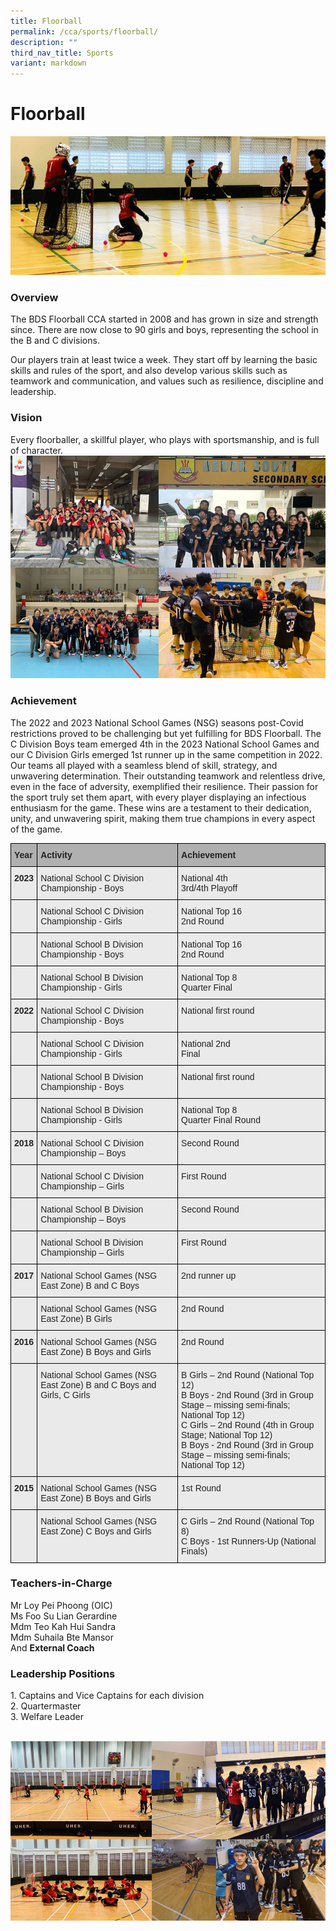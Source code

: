 ```yaml
---
title: Floorball
permalink: /cca/sports/floorball/
description: ""
third_nav_title: Sports
variant: markdown
---
```

Floorball
=========
![](/images/CCA/Floorball/Floorball_0.jpg)


### Overview

The BDS Floorball CCA started in 2008 and has grown in size and strength since. There are now close to 90 girls and boys, representing the school in the B and C divisions.  

Our players train at least twice a week. They start off by learning the basic skills and rules of the sport, and also develop various skills such as teamwork and communication, and values such as resilience, discipline and leadership.  

### Vision

Every floorballer, a skillful player, who plays with sportsmanship, and is full of character.
<br>![](/images/CCA/Floorball/Floorball_Collage_2.PNG)
### Achievement

The 2022 and 2023 National School Games (NSG) seasons post-Covid restrictions proved to be challenging but yet fulfilling for BDS Floorball.  The C Division Boys team emerged 4th in the 2023 National School Games and our C Division Girls emerged 1st runner up in the same competition in 2022. Our teams all played with a seamless blend of skill, strategy, and unwavering determination. Their outstanding teamwork and relentless drive, even in the face of adversity, exemplified their resilience. Their passion for the sport truly set them apart, with every player displaying an infectious enthusiasm for the game. These wins are a testament to their dedication, unity, and unwavering spirit, making them true champions in every aspect of the game.

<style type="text/css">
.tg  {border-collapse:collapse;border-spacing:0;}
.tg td{border-color:black;border-style:solid;border-width:1px;font-family:Arial, sans-serif;font-size:14px;
  overflow:hidden;padding:10px 5px;word-break:normal;}
.tg th{border-color:black;border-style:solid;border-width:1px;font-family:Arial, sans-serif;font-size:14px;
  font-weight:normal;overflow:hidden;padding:10px 5px;word-break:normal;}
.tg .tg-y7qa{background-color:#EAEAEA;color:#222;text-align:left;vertical-align:top}
.tg .tg-1xc9{background-color:#B0B0B0;color:#222;font-weight:bold;text-align:left;vertical-align:top}
.tg .tg-laxs{background-color:#EAEAEA;text-align:left;vertical-align:middle}
.tg .tg-rj1p{background-color:#EAEAEA;color:#222;font-weight:bold;text-align:left;vertical-align:top}
</style>
<table class="tg">
<thead>
  <tr>
    <th class="tg-1xc9"><span style="color:#222">Year</span></th>
    <th class="tg-1xc9"><span style="color:#222">Activity</span></th>
    <th class="tg-1xc9"><span style="color:#222">Achievement</span></th>
  </tr>
</thead>
<tbody>
  <tr>
    <td class="tg-rj1p"><span style="color:#222">2023</span></td>
    <td class="tg-y7qa"><span style="color:#222">National School C Division Championship - Boys</span></td>
    <td class="tg-y7qa"><span style="color:#222">National 4th <br>  3rd/4th Playoff
</span></td>
  </tr>
	  <tr>
    <td class="tg-rj1p"><span style="color:#222"></span></td>
    <td class="tg-y7qa"><span style="color:#222">National School C Division Championship - Girls</span></td>
    <td class="tg-y7qa"><span style="color:#222">National Top 16 <br> 2nd Round
</span></td>
  </tr>
	  <tr>
    <td class="tg-rj1p"><span style="color:#222"></span></td>
    <td class="tg-y7qa"><span style="color:#222">National School B Division Championship - Boys</span></td>
    <td class="tg-y7qa"><span style="color:#222">National Top 16 <br>2nd Round
</span></td>
  </tr>
	  <tr>
    <td class="tg-rj1p"><span style="color:#222"></span></td>
    <td class="tg-y7qa"><span style="color:#222">National School B Division Championship - Girls</span></td>
    <td class="tg-y7qa"><span style="color:#222">National Top 8 <br>Quarter Final
</span></td>
  </tr>
	  <tr>
    <td class="tg-rj1p"><span style="color:#222">2022</span></td>
    <td class="tg-y7qa"><span style="color:#222">National School C Division Championship - Boys</span></td>
    <td class="tg-y7qa"><span style="color:#222">National first round</span></td>
  </tr>
	  <tr>
    <td class="tg-rj1p"><span style="color:#222"></span></td>
    <td class="tg-y7qa"><span style="color:#222">National School C Division Championship - Girls </span></td>
    <td class="tg-y7qa"><span style="color:#222">National 2nd <br>Final
</span></td>
  </tr>
	  <tr>
    <td class="tg-rj1p"><span style="color:#222"></span></td>
    <td class="tg-y7qa"><span style="color:#222">National School B Division Championship - Boys</span></td>
    <td class="tg-y7qa"><span style="color:#222">National first round</span></td>
  </tr>
	  <tr>
    <td class="tg-rj1p"><span style="color:#222"></span></td>
    <td class="tg-y7qa"><span style="color:#222">National School B Division Championship - Girls </span></td>
    <td class="tg-y7qa"><span style="color:#222">National Top 8 <br>Quarter Final Round
</span></td>
  </tr>
	<tr>
    <td class="tg-rj1p"><span style="color:#222">2018</span></td>
    <td class="tg-y7qa"><span style="color:#222">National School C Division Championship – Boys</span></td>
    <td class="tg-y7qa"><span style="color:#222">Second Round</span></td>
  </tr>
  <tr>
    <td class="tg-rj1p"> </td>
    <td class="tg-y7qa"><span style="color:#222">National School C Division Championship – Girls</span></td>
    <td class="tg-y7qa"><span style="color:#222">First Round</span></td>
  </tr>
  <tr>
    <td class="tg-rj1p"> </td>
    <td class="tg-y7qa"><span style="color:#222">National School B Division Championship – Boys</span></td>
    <td class="tg-y7qa"><span style="color:#222">Second Round</span></td>
  </tr>
  <tr>
    <td class="tg-rj1p"> </td>
    <td class="tg-y7qa"><span style="color:#222">National School B Division Championship – Girls</span></td>
    <td class="tg-y7qa"><span style="color:#222">First Round</span></td>
  </tr>
  <tr>
    <td class="tg-rj1p"><span style="color:#222">2017</span></td>
    <td class="tg-y7qa"><span style="color:#222">National School Games (NSG East Zone) B and C Boys </span></td>
    <td class="tg-y7qa"><span style="color:#222">2nd runner up</span></td>
  </tr>
  <tr>
    <td class="tg-rj1p"><span style="color:#222"> </span></td>
    <td class="tg-y7qa"><span style="color:#222"> National School Games (NSG East Zone) B Girls</span></td>
    <td class="tg-y7qa"><span style="color:#222">2nd Round</span></td>
  </tr>
  <tr>
    <td class="tg-rj1p"><span style="color:#222">2016</span></td>
    <td class="tg-y7qa"><span style="color:#222">National School Games (NSG East Zone) B Boys and Girls</span></td>
    <td class="tg-y7qa"><span style="color:#222">2nd Round</span></td>
  </tr>
  <tr>
    <td class="tg-laxs"></td>
    <td class="tg-y7qa"><span style="color:#222">National School Games (NSG East Zone) B and C Boys and Girls, C Girls</span></td>
    <td class="tg-y7qa"><span style="color:#222">B Girls – 2nd Round (National Top 12)</span><br><span style="color:#222">B Boys - 2nd Round (3rd in Group Stage – missing semi-finals; National Top 12)</span><br><span style="color:#222">C Girls – 2nd Round (4th in Group Stage; National Top 12)</span><br><span style="color:#222">B Boys - 2nd Round (3rd in Group Stage – missing semi-finals; National Top 12)</span></td>
  </tr>
  <tr>
    <td class="tg-rj1p"><span style="color:#222">2015 </span></td>
    <td class="tg-y7qa"><span style="color:#222"> National School Games (NSG East Zone) B Boys and Girls</span></td>
    <td class="tg-y7qa"><span style="color:#222">1st Round </span></td>
  </tr>
  <tr>
    <td class="tg-y7qa"><span style="color:#222"> </span></td>
    <td class="tg-y7qa"><span style="color:#222"> National School Games (NSG East Zone) C Boys and Girls</span></td>
    <td class="tg-y7qa"><span style="color:#222">C Girls – 2nd Round (National Top 8)</span><br><span style="color:#222">C Boys - 1st Runners-Up (National Finals) </span></td>
  </tr>
</tbody>
</table>

### Teachers-in-Charge  

Mr Loy Pei Phoong (OIC)<br>
Ms Foo Su Lian Gerardine<br>
Mdm Teo Kah Hui Sandra <br>
Mdm Suhaila Bte Mansor <br>
And&nbsp;<b>External Coach</b>

  

### Leadership Positions

1\.  Captains and Vice Captains for each division <br>
2\.  Quartermaster <br>
3\.  Welfare Leader

<br>![](/images/CCA/Floorball/Floorball_Collage_1.PNG)